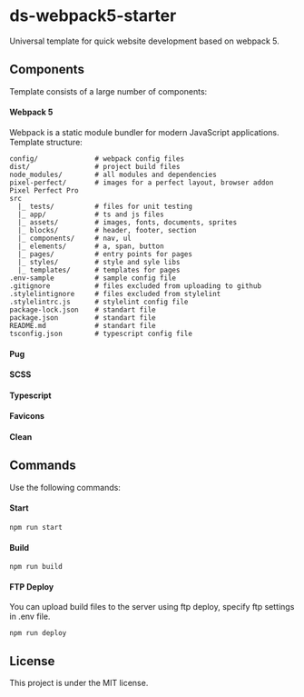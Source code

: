# ds-webpack5-starter
Universal template for quick website development based on webpack 5.

## Components
Template consists of a large number of components:

#### Webpack 5
Webpack is a static module bundler for modern JavaScript applications.
Template structure:

```
config/              # webpack config files
dist/                # project build files
node_modules/        # all modules and dependencies
pixel-perfect/       # images for a perfect layout, browser addon Pixel Perfect Pro
src
  |_ tests/          # files for unit testing
  |_ app/            # ts and js files
  |_ assets/         # images, fonts, documents, sprites
  |_ blocks/         # header, footer, section
  |_ components/     # nav, ul
  |_ elements/       # a, span, button
  |_ pages/          # entry points for pages
  |_ styles/         # style and syle libs
  |_ templates/      # templates for pages
.env-sample          # sample config file
.gitignore           # files excluded from uploading to github
.stylelintignore     # files excluded from stylelint
.stylelintrc.js      # stylelint config file
package-lock.json    # standart file
package.json         # standart file
README.md            # standart file
tsconfig.json        # typescript config file
```

#### Pug

#### SCSS

#### Typescript

#### Favicons

#### Clean

## Commands
Use the following commands:

#### Start
```
npm run start
```

#### Build
```
npm run build
```

#### FTP Deploy
You can upload build files to the server using ftp deploy, specify ftp settings in .env file. 
```
npm run deploy
```

## License

This project is under the MIT license.
